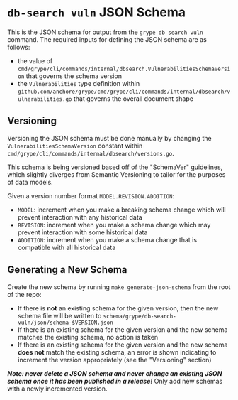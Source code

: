 # `db-search vuln` JSON Schema

This is the JSON schema for output from the `grype db search vuln` command. The required inputs for defining the JSON schema are as follows:

- the value of `cmd/grype/cli/commands/internal/dbsearch.VulnerabilitiesSchemaVersion` that governs the schema version
- the `Vulnerabilities` type definition within `github.com/anchore/grype/cmd/grype/cli/commands/internal/dbsearch/vulnerabilities.go` that governs the overall document shape

## Versioning

Versioning the JSON schema must be done manually by changing the `VulnerabilitiesSchemaVersion` constant within `cmd/grype/cli/commands/internal/dbsearch/versions.go`.

This schema is being versioned based off of the "SchemaVer" guidelines, which slightly diverges from Semantic Versioning to tailor for the purposes of data models.

Given a version number format `MODEL.REVISION.ADDITION`:

- `MODEL`: increment when you make a breaking schema change which will prevent interaction with any historical data
- `REVISION`: increment when you make a schema change which may prevent interaction with some historical data
- `ADDITION`: increment when you make a schema change that is compatible with all historical data

## Generating a New Schema

Create the new schema by running `make generate-json-schema` from the root of the repo:

- If there is **not** an existing schema for the given version, then the new schema file will be written to `schema/grype/db-search-vuln/json/schema-$VERSION.json`
- If there is an existing schema for the given version and the new schema matches the existing schema, no action is taken
- If there is an existing schema for the given version and the new schema **does not** match the existing schema, an error is shown indicating to increment the version appropriately (see the "Versioning" section)

***Note: never delete a JSON schema and never change an existing JSON schema once it has been published in a release!*** Only add new schemas with a newly incremented version.
